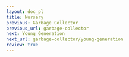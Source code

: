 ```yaml
---
layout: doc_pl
title: Nursery
previous: Garbage Collector
previous_url: garbage-collector
next: Young Generation
next_url: garbage-collector/young-generation
review: true
---
```

